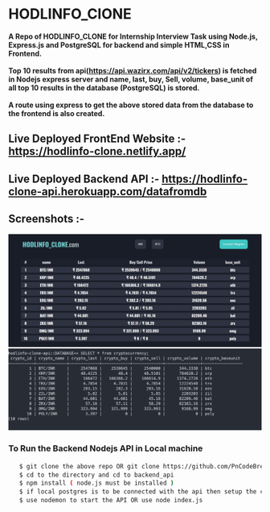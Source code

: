 # HODLINFO_ClONE
<b> A Repo of HODLINFO_CLONE for Internship Interview Task using Node.js, Express.js and PostgreSQL for backend and simple HTML,CSS in Frontend. </b> <br><br>
<b> Top 10 results from api(https://api.wazirx.com/api/v2/tickers) is fetched in Nodejs express server and name, last, buy, Sell, volume, base_unit of all top 10 results in the   database (PostgreSQL) is stored.  <br> <br>
A route using express to get the above stored data from the database to the frontend is also created. </b>

## Live Deployed FrontEnd Website :- https://hodlinfo-clone.netlify.app/ 
## Live Deployed Backend API :- https://hodlinfo-clone-api.herokuapp.com/datafromdb

## Screenshots :-
<img src="/screenshots/hodlinfoClone.jpg" alt="signup Screenshot" height="auto" width="auto">
<br>
<img src="/screenshots/postgresDatabase.jpg" alt="signup Screenshot" height="auto" width="auto">
 <h3> To Run the Backend Nodejs API in Local machine </h4>
 
```bash
   $ git clone the above repo OR git clone https://github.com/PnCodeBreaker/HODLINFO_ClONE.git
   $ cd to the directory and cd to backend_api
   $ npm install ( node.js must be installed )
   $ if local postgres is to be connected with the api then setup the config accordingly in new Pool() which is in models/db.js otherwise ignore as postgres is hosted in heroku
   $ use nodemon to start the API OR use node index.js
```
